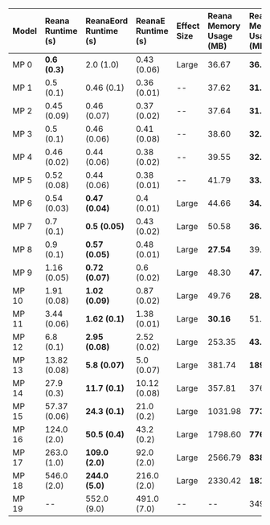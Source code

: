 | Model   | Reana Runtime (s)   | ReanaEord Runtime (s)   | ReanaE Runtime (s)   | Effect Size   | Reana Memory Usage (MB)   | ReanaEord Memory Usage (MB)   |   ReanaE Memory Usage (MB) | Effect Size   |
|:--------|:--------------------|:------------------------|:---------------------|:--------------|:--------------------------|:------------------------------|---------------------------:|:--------------|
| MP 0    | **0.6 (0.3)**       | 2.0 (1.0)               | 0.43 (0.06)          | Large         | 36.67                     | **36.66**                     |                      36.67 | Medium        |
| MP 1    | 0.5 (0.1)           | 0.46 (0.1)              | 0.36 (0.01)          | --            | 37.62                     | **31.56**                     |                      31.55 | Large         |
| MP 2    | 0.45 (0.09)         | 0.46 (0.07)             | 0.37 (0.02)          | --            | 37.64                     | **31.57**                     |                      31.57 | Large         |
| MP 3    | 0.5 (0.1)           | 0.46 (0.06)             | 0.41 (0.08)          | --            | 38.60                     | **32.66**                     |                      31.68 | Large         |
| MP 4    | 0.46 (0.02)         | 0.44 (0.06)             | 0.38 (0.02)          | --            | 39.55                     | **32.66**                     |                      32.66 | Large         |
| MP 5    | 0.52 (0.08)         | 0.44 (0.06)             | 0.38 (0.01)          | --            | 41.79                     | **33.62**                     |                      32.66 | Large         |
| MP 6    | 0.54 (0.03)         | **0.47 (0.04)**         | 0.4 (0.01)           | Large         | 44.66                     | **34.60**                     |                      33.64 | Large         |
| MP 7    | 0.7 (0.1)           | **0.5 (0.05)**          | 0.43 (0.02)          | Large         | 50.58                     | **36.66**                     |                      35.55 | Large         |
| MP 8    | 0.9 (0.1)           | **0.57 (0.05)**         | 0.48 (0.01)          | Large         | **27.54**                 | 39.54                         |                      38.58 | Large         |
| MP 9    | 1.16 (0.05)         | **0.72 (0.07)**         | 0.6 (0.02)           | Large         | 48.30                     | **47.54**                     |                      44.66 | Large         |
| MP 10   | 1.91 (0.08)         | **1.02 (0.09)**         | 0.87 (0.02)          | Large         | 49.76                     | **28.66**                     |                      28.66 | Large         |
| MP 11   | 3.44 (0.06)         | **1.62 (0.1)**          | 1.38 (0.01)          | Large         | **30.16**                 | 51.03                         |                      41.26 | Large         |
| MP 12   | 6.8 (0.1)           | **2.95 (0.08)**         | 2.52 (0.02)          | Large         | 253.35                    | **43.00**                     |                      47.7  | Large         |
| MP 13   | 13.82 (0.08)        | **5.8 (0.07)**          | 5.0 (0.07)           | Large         | 381.74                    | **189.27**                    |                     148.86 | Large         |
| MP 14   | 27.9 (0.3)          | **11.7 (0.1)**          | 10.12 (0.08)         | Large         | 357.81                    | 376.60                        |                     320.29 | --            |
| MP 15   | 57.37 (0.06)        | **24.3 (0.1)**          | 21.0 (0.2)           | Large         | 1031.98                   | **773.60**                    |                     225.84 | Large         |
| MP 16   | 124.0 (2.0)         | **50.5 (0.4)**          | 43.2 (0.2)           | Large         | 1798.60                   | **776.42**                    |                     481.38 | Large         |
| MP 17   | 263.0 (1.0)         | **109.0 (2.0)**         | 92.0 (2.0)           | Large         | 2566.79                   | **838.06**                    |                    1320.69 | Large         |
| MP 18   | 546.0 (2.0)         | **244.0 (5.0)**         | 216.0 (2.0)          | Large         | 2330.42                   | **1816.79**                   |                    1708.61 | Large         |
| MP 19   | --                  | 552.0 (9.0)             | 491.0 (7.0)          | --            | --                        | 3494.61                       |                    3348.6  | --            |